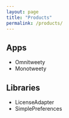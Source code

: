 ```yaml
---
layout: page
title: "Products"
permalink: /products/
---
```


## Apps

- Omnitweety
- Monotweety

## Libraries

- LicenseAdapter
- SimplePreferences

